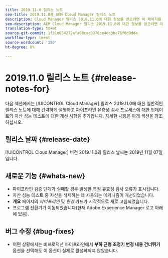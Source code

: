 ```yaml
---
title: 2019.11.0 릴리스 노트
seo-title: 2019.11.0용 AEM Cloud Manager 릴리스 노트
description: Cloud Manager 릴리스 2019.11.0에 대한 정보를 얻으려면 이 페이지를 따르십시오.
seo-description: AEM Cloud Manager 릴리스 2019.11.0에 대한 정보를 얻으려면 이 페이지를 따르십시오.
translation-type: tm+mt
source-git-commit: 1f31e654272afa60cac3376ce4dc3bc76f0d9dda
workflow-type: tm+mt
source-wordcount: '150'
ht-degree: 8%

---
```


# 2019.11.0 릴리스 노트 {#release-notes-for}

다음 섹션에서는 [!UICONTROL Cloud Manager] 릴리스 2019.11.0에 대한 일반적인 릴리스 노트에 대해 간략하게 설명하고 파이프라인 유효성 검사 프로세스에 대한 업데이트와 자산 성능 테스트에 대한 개선 사항을 추가합니다.
자세한 내용은 아래 섹션을 참조하십시오.

## 릴리스 날짜 {#release-date}

[!UICONTROL Cloud Manager] 버전 2019.11.0의 릴리스 날짜는 2019년 11월 07일입니다.

## 새로운 기능 {#whats-new}

* 파이프라인 검증 단계가 실패할 경우 발생한 특정 유효성 검사 오류가 표시됩니다.
* 자산 성능 테스트 중 자산을 삭제하는 데 사용되는 메커니즘이 개선되었습니다.
* **개요** 페이지의 *파이프라인* 및 *환경* 카드가 시각적으로 새로 고침되었습니다.
* 프로그램 전환기가 이동되었습니다(현재 Adobe Experience Manager 로고 아래에 있음).

## 버그 수정 {#bug-fixes}

* 어떤 상황에서는 비프로덕션 파이프라인에서 **부하 균형 조정기 변경 내용 건너뛰기** 옵션을 선택해도 이 옵션이 실제로 활성화되지 않았습니다.
